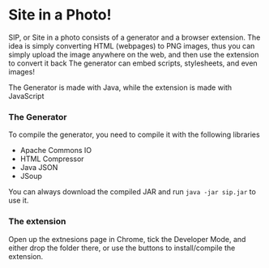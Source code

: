 # Site in a Photo!

SIP, or Site in a photo consists of a generator and a browser extension.
The idea is simply converting HTML (webpages) to PNG images, thus you can simply upload the image anywhere on the web, and then use the extension to convert it back
The generator can embed scripts, stylesheets, and even images!

The Generator is made with Java, while the extension is made with JavaScript

### The Generator

To compile the generator, you need to compile it with the following libraries

 - Apache Commons IO
 - HTML Compressor
 - Java JSON
 - JSoup
 
You can always download the compiled JAR and run `java -jar sip.jar` to use it.


### The extension

Open up the extnesions page in Chrome, tick the Developer Mode, and either drop the folder there, or use the buttons to install/compile the extension.
